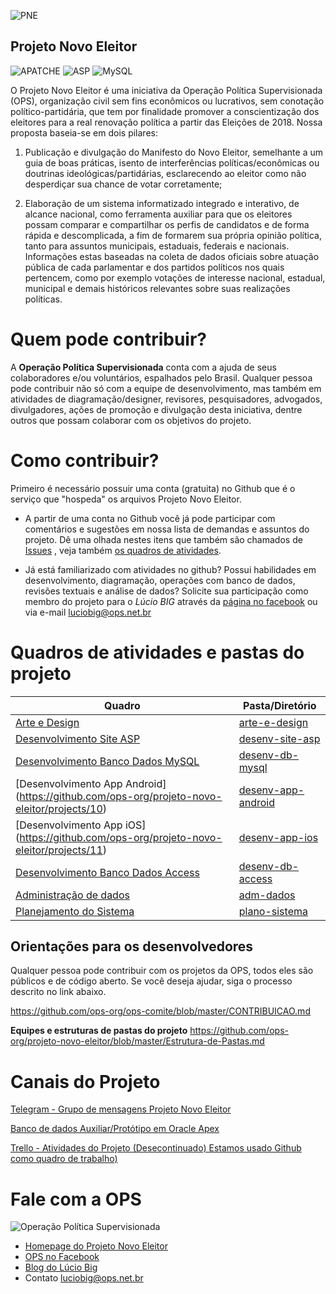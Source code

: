 ![PNE](https://raw.githubusercontent.com/ops-org/projeto-novo-eleitor/master/arte-e-design/imagens/pne/pne-logo-168x168.png)
## Projeto Novo Eleitor

![APATCHE](https://img.shields.io/crates/l/rustc-serialize.svg)
![ASP](https://img.shields.io/badge/language-ASP.MVC-green.svg)
![MySQL](https://img.shields.io/badge/DB-MySQL-lightgrey.svg)

O Projeto Novo Eleitor é uma iniciativa da Operação Política Supervisionada (OPS), organização civil sem fins econômicos ou lucrativos, sem conotação político-partidária, que tem por finalidade promover a conscientização dos eleitores para a real renovação política a partir das Eleições de 2018.
Nossa proposta baseia-se em dois pilares:
1) Publicação e divulgação do Manifesto do Novo Eleitor, semelhante a um guia de boas práticas, isento de interferências políticas/econômicas ou doutrinas ideológicas/partidárias, esclarecendo ao eleitor como não desperdiçar sua chance de votar corretamente;

2) Elaboração de um sistema informatizado integrado e interativo, de alcance nacional, como ferramenta auxiliar para que os eleitores possam comparar e compartilhar os perfis de candidatos e de forma rápida e descomplicada, a fim de formarem sua própria opinião política, tanto para assuntos municipais, estaduais, federais e nacionais. Informações estas baseadas na coleta de dados oficiais sobre atuação pública de cada parlamentar e dos partidos políticos nos quais pertencem, como por exemplo votações de interesse nacional, estadual, municipal e demais históricos relevantes sobre suas realizações políticas.

# Quem pode contribuir?
A **Operação Política Supervisionada** conta com a ajuda de seus colaboradores e/ou voluntários, espalhados pelo Brasil. Qualquer pessoa pode contribuir não só com a equipe de desenvolvimento, mas também em atividades de diagramação/designer, revisores, pesquisadores, advogados, divulgadores, ações de promoção e divulgação desta iniciativa, dentre outros que possam colaborar com os objetivos do projeto.

# Como contribuir?
Primeiro é necessário possuir uma conta (gratuita) no Github que é o serviço que "hospeda" os arquivos Projeto Novo Eleitor.
- A partir de uma conta no Github você já pode  participar com comentários e sugestões em nossa lista de demandas e assuntos do projeto. Dê uma olhada nestes itens que também são chamados de [Issues](https://github.com/ops-org/projeto-novo-eleitor/issues) , veja também [os quadros de atividades](#quadros-de-atividades-do-projeto).

- Já está familiarizado com atividades no github? Possui habilidades em desenvolvimento, diagramação, operações com banco de dados, revisões textuais e análise de dados? Solicite sua participação como membro do projeto para o *Lúcio BIG* através da [página no facebook](https://www.facebook.com/groups/operacaopoliticasupervisionada/) ou via e-mail luciobig@ops.net.br

# Quadros de atividades e pastas do projeto
Quadro | Pasta/Diretório
------ | -------
[Arte e Design](https://github.com/ops-org/projeto-novo-eleitor/projects/1) | [arte-e-design](https://github.com/ops-org/projeto-novo-eleitor/tree/master/arte-e-design)
[Desenvolvimento Site ASP](https://github.com/ops-org/projeto-novo-eleitor/projects/7) | [desenv-site-asp](https://github.com/ops-org/projeto-novo-eleitor/tree/master/desenv-site-asp)
[Desenvolvimento Banco Dados MySQL](https://github.com/ops-org/projeto-novo-eleitor/projects/6) | [desenv-db-mysql](https://github.com/ops-org/projeto-novo-eleitor/tree/master/desenv-db-mysql)
[Desenvolvimento App Android] (https://github.com/ops-org/projeto-novo-eleitor/projects/10) | [desenv-app-android](https://github.com/ops-org/projeto-novo-eleitor/tree/master/desenv-app-android) 
[Desenvolvimento App iOS] (https://github.com/ops-org/projeto-novo-eleitor/projects/11) | [desenv-app-ios](https://github.com/ops-org/projeto-novo-eleitor/tree/master/desenv-app-ios) 
[Desenvolvimento Banco Dados Access](https://github.com/ops-org/projeto-novo-eleitor/projects/6) | [desenv-db-access](https://github.com/ops-org/projeto-novo-eleitor/tree/master/desenv-db-access)
[Administração de dados](https://github.com/ops-org/projeto-novo-eleitor/projects/4) | [adm-dados](https://github.com/ops-org/projeto-novo-eleitor/tree/master/adm-dados)
[Planejamento do Sistema](https://github.com/ops-org/projeto-novo-eleitor/projects/3) | [plano-sistema](https://github.com/ops-org/projeto-novo-eleitor/tree/master/plano-sistema) 

## Orientações para os desenvolvedores
Qualquer pessoa pode contribuir com os projetos da OPS, todos eles são públicos e de código aberto. Se você deseja ajudar, siga o processo descrito no link abaixo.

https://github.com/ops-org/ops-comite/blob/master/CONTRIBUICAO.md

**Equipes e estruturas de pastas do projeto**
https://github.com/ops-org/projeto-novo-eleitor/blob/master/Estrutura-de-Pastas.md


# Canais do Projeto

[Telegram - Grupo de mensagens Projeto Novo Eleitor](https://web.telegram.org)

[Banco de dados Auxiliar/Protótipo em Oracle Apex](https://apex.oracle.com/pls/apex/f?p=551361)

[Trello - Atividades do Projeto (Desecontinuado)  Estamos usado Github como quadro de trabalho) ](https://trello.com/novoeleitor)

# Fale com a OPS

![Operação Política Supervisionada](https://github.com/ops-org/operacao-politica-supervisionada/blob/master/OPS/Content/images/logo_grande.png?raw=true)

* [Homepage do Projeto Novo Eleitor](https://projetonovoeleitor.com.br)
* [OPS no Facebook](https://www.facebook.com/operacaopoliticasupervisionada)
* [Blog do Lúcio Big](http://luciobig.com.br)
* Contato luciobig@ops.net.br 
